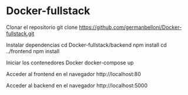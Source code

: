 # Docker-fullstack

Clonar el repositorio
git clone https://github.com/germanbelloni/Docker-fullstack.git

Instalar dependencias
cd Docker-fullstack/backend
npm install
cd ../frontend
npm install

Iniciar los contenedores Docker
docker-compose up

Acceder al frontend en el navegador
http://localhost:80

Acceder al backend en el navegador
http://localhost:5000
